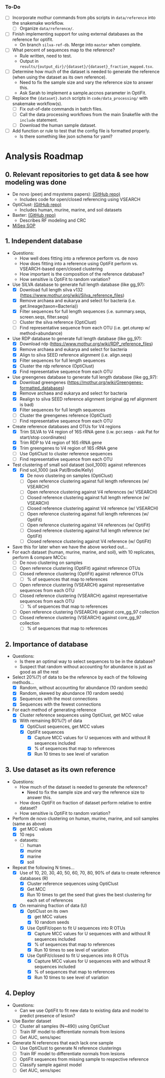 ### To-Do
- [ ] Incorporate mothur commands from pbs scripts in `data/reference` into the snakemake workflow.
    - [ ] Organize `data/reference/`.
- [ ] Finish implementing support for using external databases as the reference for optifit.
    - On branch `silva-ref-db`. Merge into `master` when complete.
- [ ] What percent of sequences map to the reference?
    - Rule written, need to test.
    - Output in `results/{output_dir}/{dataset}/{dataset}_fraction_mapped.tsv`.
- [ ] Determine how much of the dataset is needed to generate the reference (when using the dataset as its own reference).
    - Need to fix the sample size and vary the reference size to answer this.
    - Ask Sarah to implement a sample.accnos parameter in OptiFit.
- [ ] Replace the `{dataset}.batch` scripts in `code/data_processing/` with snakemake workflow(s).
    - [ ] Fix out-of-date commands in batch files.
    - [ ] Call the data processing workflows from the main Snakefile with the `include` statement.
    - [ ] Download the human sample dataset.
- [ ] Add function or rule to test that the config file is formatted properly.
    - Is there something like json schema for yaml?


# Analysis Roadmap

## 0. Relevant repositories to get data & see how modeling was done
* De novo (peerj and msystems papers): [(GitHub repo)](https://github.com/SchlossLab/Schloss_Cluster_PeerJ_2015)
    - Includes code for open/closed referencing using VSEARCH
* OptiClust: [(GitHub repo)](https://github.com/SchlossLab/Westcott_OptiClust_mSphere_2017)
    - Includes human, murine, marine, and soil datasets
* Baxter: [(GitHub repo)](https://github.com/SchlossLab/Baxter_glne007Modeling_GenomeMed_2015)
    - Describes RF modeling and CRC
* [MiSeq SOP](https://mothur.org/wiki/MiSeq_SOP)

## 1. Independent database
* Questions:
    - How well does fitting into a reference perform vs. de novo
    - How does fitting into a reference using OptiFit perform vs. VSEARCH-based open/closed clustering
    - How important is the composition of the reference database?
    - How sensitive is OptiFit to random variation?
* Use SILVA database to generate full length database (like gg_97):
    - [x] Download full length silva v132 (https://www.mothur.org/wiki/Silva_reference_files)
    - [x] Remove archaea and eukarya and select for bacteria (i.e. get.lineage(taxon=Bacteria))
    - [x] Filter sequences for full length sequences (i.e. summary.seqs, screen.seqs, filter.seqs)
    - [ ] Cluster the silva reference (OptiClust)
    - [ ] Find representative sequence from each OTU (i.e. get.oturep w/ method=abundance)
* Use RDP database to generate full length database (like gg_97):
    - [x] Download rdp (https://www.mothur.org/wiki/RDP_reference_files)
    - [x] Remove archaea and eukarya and select for bacteria
    - [x] Align to silva SEED reference alignment (i.e. align.seqs)
    - [x] Filter sequences for full length sequences
    - [x] Cluster the rdp reference (OptiClust)
    - [x] Find representative sequence from each OTU
* Use greengenes database to generate full length database (like gg_97):
    - [x] Download greengenes (https://mothur.org/wiki/Greengenes-formatted_databases)
    - [x] Remove archaea and eukarya and select for bacteria
    - [x] Realign to silva SEED reference alignment (original gg ref alignment is bad)
    - [x] Filter sequences for full length sequences
    - [ ] Cluster the greengenes reference (OptiClust)
    - [ ] Find representative sequence from each OTU
* Create reference databases and OTUs for V4 regions
    - [x] Trim SILVA to V4 region of 16S rRNA gene (i.w. pcr.seqs - ask Pat for start/stop coordinates)
    - [x] Trim RDP to V4 region of 16S rRNA gene
    - [x] Trim greengenes to V4 region of 16S rRNA gene
    - [ ] Use OptiClust to cluster reference sequences
    - [ ] Find representative sequence from each OTU
* Test clustering of small soil dataset (soil_1000) against references
    - [x] Find soil_1000 (ask Pat/Brodie/Kelly)
        - [x] De novo clustering on samples (OptiClust)
        - [ ] Open reference clustering against full length references (w/ VSEARCH)
        - [ ] Open reference clustering against V4 references (w/ VSEARCH)
        - [ ] Closed reference clustering against full length reference (w/ VSEARCH)
        - [ ] Closed reference clustering against V4 reference (w/ VSEARCH)
        - [ ] Open reference clustering against full length references (w/ OptiFit)
        - [ ] Open reference clustering against V4 references (w/ OptiFit)
        - [ ] Closed reference clustering against full length reference (w/ OptiFit)
        - [ ] Closed reference clustering against V4 reference (w/ OptiFit)
* Save this for later when we have the above worked out...
* For each dataset (human, murine, marine, and soil), with 10 replicates, perform & compare MCCs:
    - [ ] De novo clustering on  samples
    - [ ] Open reference clustering (OptiFit) against reference OTUs
    - [ ] Closed reference clustering (OptiFit) against reference OTUs
        - [ ] % of sequences that map to references
    - [ ] Open reference clustering (VSEARCH) against representative sequences from each OTU
    - [ ] Closed reference clustering (VSEARCH) against representative sequences from each OTU
        - [ ] % of sequences that map to references
    - [ ] Open reference clustering (VSEARCH) against core_gg_97 collection
    - [ ] Closed reference clustering (VSEARCH) against core_gg_97 collection
        - [ ] % of sequences that map to references

## 2. Importance of database
* Questions:
    - Is there an optimal way to select sequences to be in the database?
    - Suspect that random without accounting for abundance is just as good as all the rest
* Select 20%(?) of data to be the reference by each of the following methods...
    - [x] Random, without accounting for abundance (10 random seeds)
    - [x] Random, skewed by abundance (10 random seeds)
    - [x] Sequences with the most connections
    - [x] Sequences with the fewest connections
* For each method of generating reference
    - [x] Cluster reference sequences using OptiClust, get MCC value
    - [x] With remaining 80%(?) of data
        - [x] OptiClust sequences, get MCC values
        - [x] OptiFit sequences
             - [x] Capture MCC values for U sequences with and without R sequences included
            - [x] % of sequences that map to references
            - [x] Run 10 times to see level of variation

## 3. Use dataset as its own reference
* Questions:
    - How much of the dataset is needed to generate the reference?
        - Need to fix the sample size and vary the reference size to answer this.
    - How does OptiFit on fraction of dataset perform relative to entire dataset?
    - How sensitive is OptiFit to random variation?
* Perform de novo clustering on human, murine, marine, and soil samples (same as above)
    - [x] get MCC values
    - [x] 10 reps
    - datasets:
        - [ ] human
        - [x] murine
        - [x] marine
        - [x] soil
* Repeat the following N times...
    - [x] Use of 10, 20, 30, 40, 50, 60, 70, 80, 90% of data to create reference databases (R)
        - [x] Cluster reference sequences using OptiClust
        - [x] Get MCC
        - [x] Run 10 times to get the seed that gives the best clustering for each set of references
    - [x] On remaining fraction of data (U)
        - [x] OptiClust on its own
            - [x] get MCC values
            - [x] 10 random seeds
        - [x] Use OptiFit/open to fit U sequences into R OTUs
            - [x] Capture MCC values for U sequences with and without R sequences included
            - [x] % of sequences that map to references
            - [x] Run 10 times to see level of variation
        - [x] Use OptiFit/closed to fit U sequences into R OTUs
            - [x] Capture MCC values for U sequences with and without R sequences included
            - [x] % of sequences that map to references
            - [x] Run 10 times to see level of variation

## 4. Deploy
* Questions:
    - Can we use OptiFit to fit new data to existing data and model to predict presence of lesion?
* Use Baxter dataset
    - [ ] Cluster all samples (N~490) using OptiClust
    - [ ] Train RF model to differentiate normals from lesions
    - [ ] Get AUC, sens/spec
* Generate N references that each lack one sample
    - [ ] Use OptiClust to generate N reference clusterings
    - [ ] Train RF model to differentiate normals from lesions
    - [ ] OptiFit sequences from missing sample to respective reference
    - [ ] Classify sample against model
    - [ ] Get AUC, sens/spec
